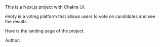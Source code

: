 This is a Next.js project with Chakra UI.

eVoty is a voting platform that allows users to vote on candidates and see the results. 

Here is the landing page of the project.

Author: <Emmanuel KABALE>